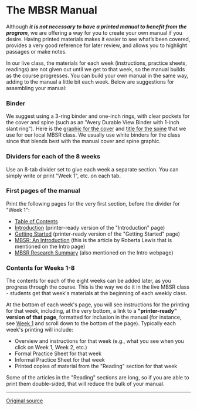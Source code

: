 The MBSR Manual
===============

Although _**it is not necessary to have a printed manual to benefit from the program**_, we are offering a
way for you to create your own manual if you desire. Having printed materials makes it easier to see
what’s been covered, provides a very good reference for later review, and allows you to highlight
passages or make notes.

In our live class, the materials for each week (instructions, practice sheets, readings) are not given
out until we get to that week, so the manual builds as the course progresses. You can build your own
manual in the same way, adding to the manual a little bit each week. Below are suggestions for assembling
your manual:

### Binder
We suggest using a 3-ring binder and one-inch rings, with clear pockets for the cover and spine (such as
an "Avery Durable View Binder with 1-inch slant ring"). Here is the [graphic for the cover][1] and [title for
the spine][2] that we use for our local MBSR class. We usually use white binders for the class since that blends
best with the manual cover and spine graphic.

### Dividers for each of the 8 weeks
Use an 8-tab divider set to give each week a separate section. You can simply write or print "Week 1", etc.
on each tab.

### First pages of the manual
Print the following pages for the very first section, before the divider for "Week 1":

  * [Table of Contents][3]
  * [Introduction][4] (printer-ready version of the "Introduction" page)
  * [Getting Started][5] (printer-ready version of the "Getting Started" page)
  * [MBSR: An Introduction][6] (this is the article by Roberta Lewis that is mentioned on the Intro page)
  * [MBSR Research Summary][7] (also mentioned on the Intro webpage)
  
### Contents for Weeks 1-8
The contents for each of the eight weeks can be added later, as you progress through the course. This is the
way we do it in the live MBSR class - students get that week's materials at the beginning of each weekly class.

At the bottom of each week's page, you will see instructions for the printing for that week, including, at the
very bottom, a link to a **"printer-ready" version of that page**, formatted for inclusion in the manual (for
instance, see [Week 1][8] and scroll down to the bottom of the page). Typically each week's printing will include:

  * Overview and instructions for that week (e.g., what you see when you click on Week 1, Week 2, etc.)
  * Formal Practice Sheet for that week
  * Informal Practice Sheet for that week
  * Printed copies of material from the "Reading" section for that week

Some of the articles in the "Reading" sections are long, so if you are able to print them double-sided, that will
reduce the bulk of your manual.

[1]: docs/manual-cover.pdf
[2]: docs/manual-spine.pdf
[3]: docs/manual-contents.pdf
[4]: docs/manualMBSRIntro.pdf
[5]: docs/manualMBSRGettingStarted.pdf
[6]: docs/MBSRintro-lewis.pdf
[7]: docs/research_summary.pdf
[8]: selfguidedMBSR_week1.md

-----

[Original source](http://palousemindfulness.com/selfguidedMBSR_manual.html "Permalink to The MBSR Manual")
